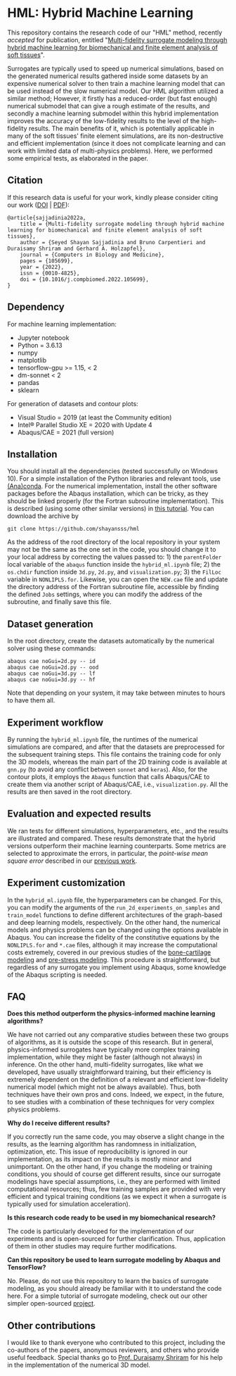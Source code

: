 # HML: Hybrid Machine Learning
This repository contains the research code of our "HML" method, recently *accepted* for publication, entitled "[Multi-fidelity surrogate modeling through hybrid machine learning for biomechanical and finite element analysis of soft tissues](https://shayansss.github.io/files/2022_06_preprint.pdf)".

Surrogates are typically used to speed up numerical simulations, based on the generated numerical results gathered inside some datasets by an expensive numerical solver to then train a machine learning model that can be used instead of the slow numerical model. Our HML algorithm utilized a similar method; However, it firstly has a reduced-order (but fast enough) numerical submodel that can give a rough estimate of the results, and secondly a machine learning submodel within this hybrid implementation improves the accuracy of the low-fidelity results to the level of the high-fidelity results. The main benefits of it, which is potentially applicable in many of the soft tissues' finite element simulations, are its non-destructive and efficient implementation (since it does not complicate learning and can work with limited data of multi-physics problems). Here, we performed some empirical tests, as elaborated in the paper.

## Citation
If this research data is useful for your work, kindly please consider citing our work ([DOI](https://doi.org/10.1016/j.compbiomed.2022.105699) | [PDF](https://shayansss.github.io/files/2022_06_preprint.pdf)):

```
@article{sajjadinia2022a,
    title = {Multi-fidelity surrogate modeling through hybrid machine learning for biomechanical and finite element analysis of soft tissues},
    author = {Seyed Shayan Sajjadinia and Bruno Carpentieri and Duraisamy Shriram and Gerhard A. Holzapfel},
    journal = {Computers in Biology and Medicine},
    pages = {105699},
    year = {2022},
    issn = {0010-4825},
    doi = {10.1016/j.compbiomed.2022.105699},
}
```

## Dependency
For machine learning implementation:
- Jupyter notebook
- Python = 3.6.13
- numpy
- matplotlib
- tensorflow-gpu >= 1.15, < 2
- dm-sonnet < 2
- pandas
- sklearn

For generation of datasets and contour plots:
- Visual Studio = 2019 (at least the Community edition)
- Intel® Parallel Studio XE = 2020 with Update 4
- Abaqus/CAE = 2021 (full version)

## Installation
You should install all the dependencies (tested successfully on Windows 10). For a simple installation of the Python libraries and relevant tools, use [(Ana)conda](https://www.anaconda.com/). For the numerical implementation, install the other software packages before the Abaqus installation, which can be tricky, as they should be linked properly (for the Fortran subroutine implementation). This is described (using some other similar versions) in [this tutorial](http://dx.doi.org/10.13140/RG.2.2.33539.32800). You can download the archive by

    git clone https://github.com/shayansss/hml

As the address of the root directory of the local repository in your system may not be the same as the one set in the code, you should change it to your local address by correcting the values passed to: 1) the `parentFolder` local variable of the `abaqus` function inside the `hybrid_ml.ipynb` file; 2) the `os.chdir` function inside `3d.py`, `2d.py`, and `visualization.py`; 3) the `FilLoc` variable in `NONLIPLS.for`. Likewise, you can open the `NEW.cae` file and update the directory address of the Fortran subroutine file, accessible by finding the defined `Jobs` settings, where you can modify the address of the subroutine, and finally save this file.

## Dataset generation
In the root directory, create the datasets automatically by the numerical solver using these commands:

    abaqus cae noGui=2d.py -- id
    abaqus cae noGui=2d.py -- ood
    abaqus cae noGui=3d.py -- lf
    abaqus cae noGui=3d.py -- hf

 Note that depending on your system, it may take between minutes to hours to have them all.

## Experiment workflow
By running the `hybrid_ml.ipynb` file, the runtimes of the numerical simulations are compared, and after that the datasets are preprocessed for the subsequent training steps. This file contains the training code for only the 3D models, whereas the main part of the 2D training code is available at `gnn.py` (to avoid any conflict between `sonnet` and `keras`). Also, for the contour plots, it employs the `Abaqus` function that calls Abaqus/CAE to create them via another script of Abaqus/CAE, i.e., `visualization.py`. All the results are then saved in the root directory.

## Evaluation and expected results
We ran tests for different simulations, hyperparameters, etc., and the results are illustrated and compared. These results demonstrate that the hybrid versions outperform their machine learning counterparts. Some metrics are selected to approximate the errors, in particular, the *point-wise mean square error* described in our [previous work](https://shayansss.github.io/files/2021_11.pdf).

## Experiment customization
In the `hybrid_ml.ipynb` file, the hyperparameters can be changed. For this, you can modify the arguments of the `run_2d_experiments_on_samples` and `train_model` functions to define different architectures of the graph-based and deep learning models, respectively. On the other hand, the numerical models and physics problems can be changed using the options available in Abaqus. You can increase the fidelity of the constitutive equations by the `NONLIPLS.for` and `*.cae` files, although it may increase the computational costs extremely, covered in our previous studies of the [bone-cartilage modeling](https://shayansss.github.io/files/2019_09_preprint.pdf) and [pre-stress modeling](https://shayansss.github.io/files/2021_02.pdf). This procedure is straightforward, but regardless of any surrogate you implement using Abaqus, some knowledge of the Abaqus scripting is needed.

## FAQ

**Does this method outperform the physics-informed machine learning algorithms?**

We have not carried out any comparative studies between these two groups of algorithms, as it is outside the scope of this research. But in general, physics-informed surrogates have typically more complex training implementation, while they might be faster (although not always) in inference. On the other hand, multi-fidelity surrogates, like what we developed, have usually straightforward training, but their efficiency is extremely dependent on the definition of a relevant and efficient low-fidelity numerical model (which might not be always available). Thus, both techniques have their own pros and cons. Indeed, we expect, in the future, to see studies with a combination of these techniques for very complex physics problems.

**Why do I receive different results?**

If you correctly run the same code, you may observe a slight change in the results, as the learning algorithm has randomness in initialization, optimization, etc. This issue of reproducibility is ignored in our implementation, as its impact on the results is mostly minor and unimportant. On the other hand, if you change the modeling or training conditions, you should of course get different results, since our surrogate modelings have special assumptions, i.e., they are performed with limited computational resources; thus, few training samples are provided with very efficient and typical training conditions (as we expect it when a surrogate is typically used for simulation acceleration).

**Is this research code ready to be used in my biomechanical research?**

The code is particularly developed for the implementation of our experiments and is open-sourced for further clarification. Thus, application of them in other studies may require further modifications. 

**Can this repository be used to learn surrogate modeling by Abaqus and TensorFlow?**

No. Please, do not use this repository to learn the basics of surrogate modeling, as you should already be familiar with it to understand the code here. For a simple tutorial of surrogate modeling, check out our other simpler open-sourced [project](https://github.com/shayansss/pmse).

## Other contributions
I would like to thank everyone who contributed to this project, including the co-authors of the papers, anonymous reviewers, and others who provide useful feedback. Special thanks go to [Prof. Duraisamy Shriram](https://scholar.google.com/citations?user=HtBrxbsAAAAJ&hl=en) for his help in the implementation of the numerical 3D model.
